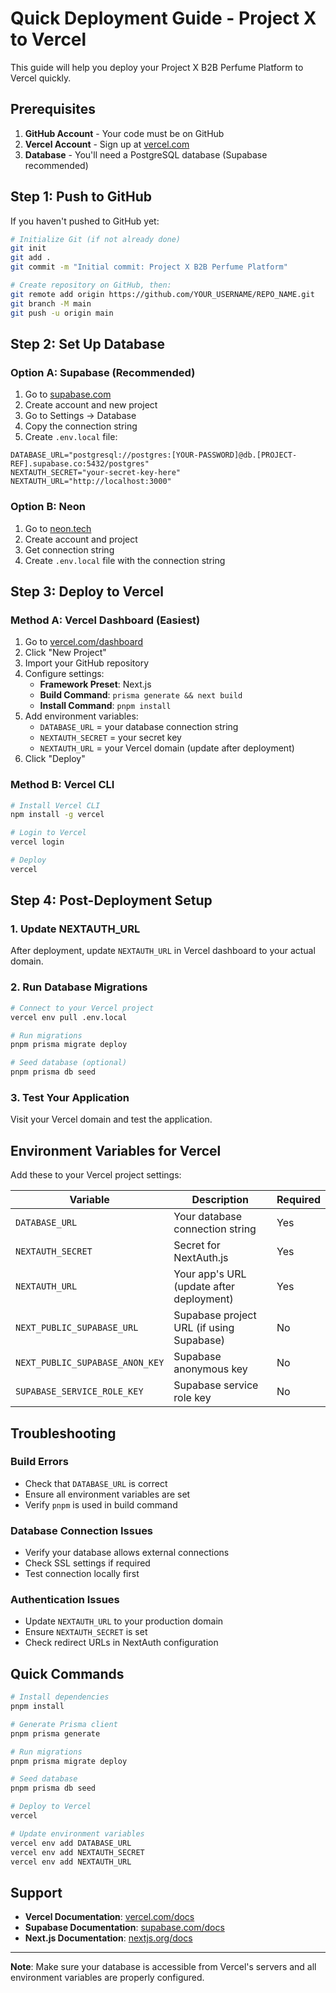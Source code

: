 # Quick Deployment Guide - Project X to Vercel

This guide will help you deploy your Project X B2B Perfume Platform to Vercel quickly.

## Prerequisites

1. **GitHub Account** - Your code must be on GitHub
2. **Vercel Account** - Sign up at [vercel.com](https://vercel.com)
3. **Database** - You'll need a PostgreSQL database (Supabase recommended)

## Step 1: Push to GitHub

If you haven't pushed to GitHub yet:

```bash
# Initialize Git (if not already done)
git init
git add .
git commit -m "Initial commit: Project X B2B Perfume Platform"

# Create repository on GitHub, then:
git remote add origin https://github.com/YOUR_USERNAME/REPO_NAME.git
git branch -M main
git push -u origin main
```

## Step 2: Set Up Database

### Option A: Supabase (Recommended)

1. Go to [supabase.com](https://supabase.com)
2. Create account and new project
3. Go to Settings → Database
4. Copy the connection string
5. Create `.env.local` file:

```env
DATABASE_URL="postgresql://postgres:[YOUR-PASSWORD]@db.[PROJECT-REF].supabase.co:5432/postgres"
NEXTAUTH_SECRET="your-secret-key-here"
NEXTAUTH_URL="http://localhost:3000"
```

### Option B: Neon

1. Go to [neon.tech](https://neon.tech)
2. Create account and project
3. Get connection string
4. Create `.env.local` file with the connection string

## Step 3: Deploy to Vercel

### Method A: Vercel Dashboard (Easiest)

1. Go to [vercel.com/dashboard](https://vercel.com/dashboard)
2. Click "New Project"
3. Import your GitHub repository
4. Configure settings:
   - **Framework Preset**: Next.js
   - **Build Command**: `prisma generate && next build`
   - **Install Command**: `pnpm install`
5. Add environment variables:
   - `DATABASE_URL` = your database connection string
   - `NEXTAUTH_SECRET` = your secret key
   - `NEXTAUTH_URL` = your Vercel domain (update after deployment)
6. Click "Deploy"

### Method B: Vercel CLI

```bash
# Install Vercel CLI
npm install -g vercel

# Login to Vercel
vercel login

# Deploy
vercel
```

## Step 4: Post-Deployment Setup

### 1. Update NEXTAUTH_URL
After deployment, update `NEXTAUTH_URL` in Vercel dashboard to your actual domain.

### 2. Run Database Migrations
```bash
# Connect to your Vercel project
vercel env pull .env.local

# Run migrations
pnpm prisma migrate deploy

# Seed database (optional)
pnpm prisma db seed
```

### 3. Test Your Application
Visit your Vercel domain and test the application.

## Environment Variables for Vercel

Add these to your Vercel project settings:

| Variable | Description | Required |
|----------|-------------|----------|
| `DATABASE_URL` | Your database connection string | Yes |
| `NEXTAUTH_SECRET` | Secret for NextAuth.js | Yes |
| `NEXTAUTH_URL` | Your app's URL (update after deployment) | Yes |
| `NEXT_PUBLIC_SUPABASE_URL` | Supabase project URL (if using Supabase) | No |
| `NEXT_PUBLIC_SUPABASE_ANON_KEY` | Supabase anonymous key | No |
| `SUPABASE_SERVICE_ROLE_KEY` | Supabase service role key | No |

## Troubleshooting

### Build Errors
- Check that `DATABASE_URL` is correct
- Ensure all environment variables are set
- Verify `pnpm` is used in build command

### Database Connection Issues
- Verify your database allows external connections
- Check SSL settings if required
- Test connection locally first

### Authentication Issues
- Update `NEXTAUTH_URL` to your production domain
- Ensure `NEXTAUTH_SECRET` is set
- Check redirect URLs in NextAuth configuration

## Quick Commands

```bash
# Install dependencies
pnpm install

# Generate Prisma client
pnpm prisma generate

# Run migrations
pnpm prisma migrate deploy

# Seed database
pnpm prisma db seed

# Deploy to Vercel
vercel

# Update environment variables
vercel env add DATABASE_URL
vercel env add NEXTAUTH_SECRET
vercel env add NEXTAUTH_URL
```

## Support

- **Vercel Documentation**: [vercel.com/docs](https://vercel.com/docs)
- **Supabase Documentation**: [supabase.com/docs](https://supabase.com/docs)
- **Next.js Documentation**: [nextjs.org/docs](https://nextjs.org/docs)

---

**Note**: Make sure your database is accessible from Vercel's servers and all environment variables are properly configured. 